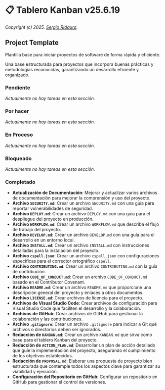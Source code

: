 # 📋 Tablero Kanban v25.6.19

_Copyright (c) 2025. [Sergio Ridaura](https://github.com/sergio-ridaura)._

## Project Template

Plantilla base para iniciar proyectos de software de forma rápida y eficiente.

Una base estructurada para proyectos que incorpora buenas prácticas y metodologías reconocidas, garantizando un desarrollo eficiente y organizado.

### Pendiente

_Actualmente no hay tareas en esta sección._

### Por hacer

_Actualmente no hay tareas en esta sección._

### En Proceso

_Actualmente no hay tareas en esta sección._

### Bloqueado

_Actualmente no hay tareas en esta sección._

### Completado

- **Actualización de Documentación**: Mejorar y actualizar varios archivos de documentación para mejorar la comprensión y uso del proyecto.
- **Archivo `SECURITY.md`**: Crear un archivo `SECURITY.md` con una guía para reportar vulnerabilidades de seguridad.
- **Archivo `DEPLOY.md`**: Crear un archivo `DEPLOY.md` con una guía para el despliegue del proyecto en producción.
- **Archivo `WORKFLOW.md`**: Crear un archivo `WORKFLOW.md` que describa el flujo de trabajo del proyecto.
- **Archivo `DEVELOP.md`**: Crear un archivo `DEVELOP.md` con una guía para el desarrollo en un entorno local.
- **Archivo `INSTALL.md`**: Crear un archivo `INSTALL.md` con instrucciones detalladas para la instalación del proyecto.
- **Archivo `cspell.json`**: Crear un archivo `cspell.json` con configuraciones específicas para el corrector ortográfico `cspell`.
- **Archivo `CONTRIBUTING.md`**: Crear un archivo `CONTRIBUTING.md` con la guía de contribución.
- **Archivo `CODE_OF_CONDUCT.md`**: Crear un archivo `CODE_OF_CONDUCT.md` basado en el Contributor Covenant.
- **Archivo `README.md`**: Crear un archivo `README.md` que proporcione una descripción general del proyecto y enlaces a otros documentos.
- **Archivo `LICENSE.md`**: Crear archivos de licencia para el proyecto.
- **Archivos de Visual Studio Code**: Crear archivos de configuración para Visual Studio Code que faciliten el desarrollo y la colaboración.
- **Archivos de GitHub**: Crear archivos de GitHub para gestionar la colaboración y las contribuciones.
- **Archivo `.gitignore`**: Crear un archivo `.gitignore` para indicar a Git qué archivos o directorios deben ser ignorados.
- **Redacción de `KANBAN.md`**: Crear un archivo `KANBAN.md` que sirva como base para el tablero Kanban del proyecto.
- **Redacción de `ACTION_PLAN.md`**: Desarrollar un plan de acción detallado que guíe la implementación del proyecto, asegurando el cumplimiento de los objetivos establecidos.
- **Redacción de `PROPOSAL.md`**: Elaborar una propuesta de proyecto bien estructurada que contemple todos los aspectos clave para garantizar su viabilidad y ejecución.
- **Configuración del Repositorio en GitHub**: Configurar un repositorio en GitHub para gestionar el control de versiones.
